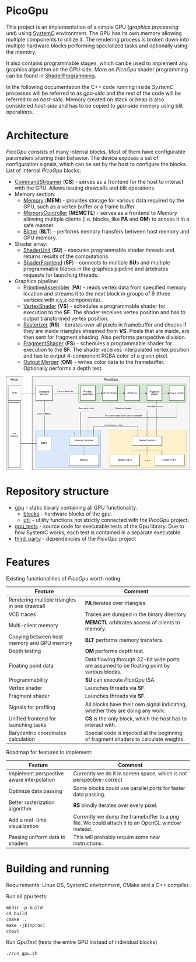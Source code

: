 # PicoGpu
This project is an implementation of a simple GPU (*graphics processing unit*) using [SystemC](https://systemc.org/) environment. The GPU has its own memory allowing multiple components to utilize it. The rendering process is broken down into multiple hardware blocks performing specialized tasks and optionally using the memory.

It also contains programmable stages, which can be used to implement any graphics algorithm on the GPU side. More on *PicoGpu* shader programming can be found in [ShaderProgramming](ShaderProgramming.md).

In the following documentation the C++ code running inside *SystemC* processes will be referred to as *gpu-side* and the rest of the code will be referred to as *host-side*. Memory created on stack or heap is also considered *host-side* and has to be copied to *gpu-side* memory using blit operations.

# Architecture
*PicoGpu* consists of many internal blocks. Most of them have configurable parameters altering their behavior. The device exposes a set of configuration signals, which can be set by the host to configure the blocks. List of internal *PicoGpu* blocks:
- [CommandStreamer](gpu/blocks/command_streamer.h) (**CS**) - serves as a frontend for the host to interact with the GPU. Allows issuing drawcalls and blit operations.
- Memory section:
  - [Memory](gpu/blocks/memory.h) (**MEM**) - provides storage for various data required by the GPU, such as a vertex buffer or a frame buffer. 
  - [MemoryController](gpu/blocks/memory_controller.h) (**MEMCTL**) - serves as a frontend to *Memory* allowing multiple clients (i.e. blocks, like **PA** and **OM**) to access it in a safe manner.
  - [Blitter](gpu/blocks/blitter.h) (**BLT**) - performs memory transfers between host memory and GPU memory.
- Shader array:
  - [ShaderUnit](gpu/blocks/shader_array/shader_unit.h) (**SU**) - executes programmable shader threads and returns results of the computations.
  - [ShaderFrontend](gpu/blocks/shader_array/shader_frontend.h) (**SF**) - connects to multiple **SU**s and multiple programmable blocks in the graphics pipeline and arbitrates requests for launching threads.
- Graphics pipeline:
  - [PrimitiveAssembler](gpu/blocks/primitive_assembler.h) (**PA**) - reads vertex data from specified memory location and streams it to the next block in groups of 9 (three vertices with x,y,z components).
  - [VertexShader](gpu/blocks/vertex_shader.h) (**VS**) - schedules a programmable shader for execution to the **SF**. The shader receives vertex position and has to output transformed vertex position.
  - [Rasterizer](gpu/blocks/rasterizer.h) (**RS**) - iterates over all pixels in framebuffer and checks if they are inside triangles streamed from **VS**. Pixels that are inside, are then sent for fragment shading. Also performs perspective division.
  - [FragmentShader](gpu/blocks/fragment_shader.h) (**FS**) - schedules a programmable shader for execution to the **SF**. The shader receives interpolated vertex position and has to output 4-component RGBA color of a given pixel.
  - [Output Merger](gpu/blocks/output_merger.h) (**OM**) - writes color data to the framebuffer. Optionally performs a depth test.


![Architecture diagram](img/architecture.png)


# Repository structure
- [gpu](gpu) - static library containing all GPU functionality.
  - [blocks](gpu/blocks) - hardware blocks of the gpu.
  - [util](gpu/util) - utility functions not strictly connected with the *PicoGpu* project.
- [gpu_tests](gpu_tests) - source code for executable tests of the Gpu library. Due to how SystemC works, each test is contained in a separate executable.
- [third_party](third_party) - dependencies of the *PicoGpu* project

# Features
Existing functionalities of *PicoGpu* worth noting:

| Feature                                      | Comment                                                                                    |
| -------------------------------------------- | ------------------------------------------------------------------------------------------ |
| Rendering multiple triangles in one drawcall | **PA** iterates over triangles.                                                            |
| VCD traces                                   | Traces are dumped in the binary directory.                                                 |
| Multi-client memory                          | **MEMCTL** arbitrates access of clients to memory.                                         |
| Copying between host memory and GPU memory   | **BLT** performs memory transfers.                                                         |
| Depth testing                                | **OM** performs depth test.                                                                |
| Floating point data                          | Data flowing through 32-bit wide ports are assumed to be floating point by various blocks. |
| Programmability                              | **SU** can execute *PicoGpu* ISA.                                                          |
| Vertex shader                                | Launches threads via **SF**.                                                               |
| Fragment shader                              | Launches threads via **SF**.                                                               |
| Signals for profiling                        | All blocks have their own signal indicating, whether they are doing any work.              |
| Unified frontend for launching tasks         | **CS** is the only block, which the host has to interact with.                             |
| Barycentric coordinates calculation          | Special code is injected at the beginning of fragment shaders to calculate weights.        |

Roadmap for features to implement:

| Feature                                    | Comment                                                                                                  |
| ------------------------------------------ | -------------------------------------------------------------------------------------------------------- |
| Implement perspective aware interpolation  | Currently we do it in screen space, which is not perspective-correct                                     |
| Optimize data passing                      | Some blocks could use parallel ports for faster data passing.                                            |
| Better rasterization algorithm             | **RS** blindly iterates over every pixel.                                                                |
| Add a real-time visualization              | Currently we dump the framebuffer to a png file. We could attach it to an OpenGL window instead.         |
| Passing uniform data to shaders            | This will probably require some new instructions.                                                        |

# Building and running
Requirements: Linux OS, SystemC environment, CMake and a C++ compiler.

Run all gpu tests:
```
mkdir -p build
cd build
cmake ..
make -j$(nproc)
ctest
```

Run *GpuTest* (tests the entire GPU instead of individual blocks)
```
./run_gpu.sh
```
